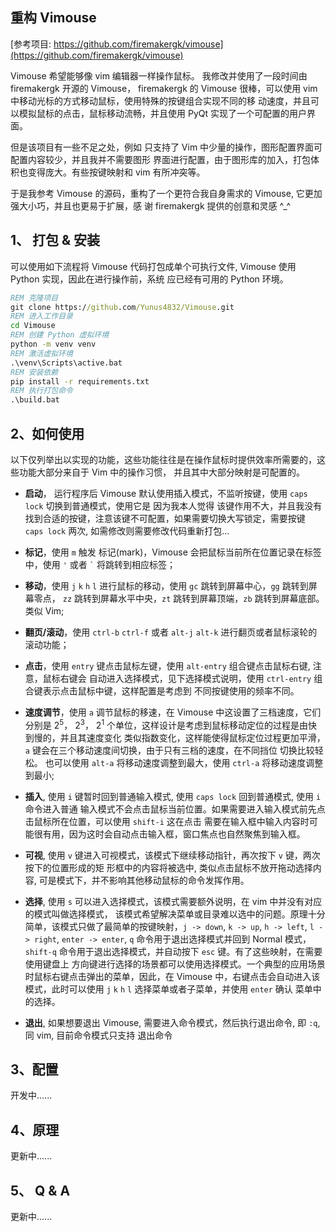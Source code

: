 重构 Vimouse
------
[参考项目: https://github.com/firemakergk/vimouse](https://github.com/firemakergk/vimouse)

Vimouse 希望能够像 vim 编辑器一样操作鼠标。 我修改并使用了一段时间由 firemakergk 开源的 Vimouse，
firemakergk 的 Vimouse 很棒，可以使用 vim 中移动光标的方式移动鼠标，使用特殊的按键组合实现不同的移
动速度，并且可以模拟鼠标的点击，鼠标移动流畅，并且使用 PyQt 实现了一个可配置的用户界面。

但是该项目有一些不足之处，例如 只支持了 Vim 中少量的操作，图形配置界面可配置内容较少，并且我并不需要图形
界面进行配置，由于图形库的加入，打包体积也变得庞大。有些按键映射和 vim 有所冲突等。

于是我参考 Vimouse 的源码，重构了一个更符合我自身需求的 Vimouse, 它更加强大小巧，并且也更易于扩展，感
谢 firemakergk 提供的创意和灵感 ^_^

## 1、 打包 & 安装

可以使用如下流程将 Vimouse 代码打包成单个可执行文件, Vimouse 使用 Python 实现，因此在进行操作前，系统
应已经有可用的 Python 环境。

```bat
REM 克隆项目
git clone https://github.com/Yunus4832/Vimouse.git
REM 进入工作目录
cd Vimouse
REM 创建 Python 虚拟环境
python -m venv venv
REM 激活虚拟环境
.\venv\Scripts\active.bat
REM 安装依赖
pip install -r requirements.txt
REM 执行打包命令
.\build.bat
```

## 2、如何使用

以下仅列举出以实现的功能，这些功能往往是在操作鼠标时提供效率所需要的，这些功能大部分来自于 Vim 中的操作习惯，
并且其中大部分映射是可配置的。

- **启动**， 运行程序后 Vimouse 默认使用插入模式，不监听按键，使用 `caps lock` 切换到普通模式，使用它是
  因为我本人觉得 该键作用不大，并且我没有找到合适的按键，注意该键不可配置，如果需要切换大写锁定，需要按键 
  `caps lock` 两次, 如需修改则需要修改代码重新打包...

- **标记**，使用 `m` 触发 标记(mark)，Vimouse 会把鼠标当前所在位置记录在标签中，使用 `'` 或者 `` ` `` 
  将跳转到相应标签；

- **移动**，使用 `j` `k` `h` `l` 进行鼠标的移动，使用 `gc` 跳转到屏幕中心，`gg` 跳转到屏幕零点，
  `zz` 跳转到屏幕水平中央，`zt` 跳转到屏幕顶端，`zb` 跳转到屏幕底部。类似 Vim;

- **翻页/滚动**，使用 `ctrl-b` `ctrl-f` 或者 `alt-j` `alt-k` 进行翻页或者鼠标滚轮的滚动功能；

- **点击**，使用 `entry` 键点击鼠标左键，使用 `alt-entry` 组合键点击鼠标右键, 注意，鼠标右键会
  自动进入选择模式，见下选择模式说明，使用 `ctrl-entry` 组合键表示点击鼠标中键，这样配置是考虑到
  不同按键使用的频率不同。
 
- **速度调节**，使用 `a` 调节鼠标的移速，在 Vimouse 中这设置了三档速度，它们分别是 2<sup>5</sup>，
  2<sup>3</sup>， 2<sup>1</sup> 个单位，这样设计是考虑到鼠标移动定位的过程是由快到慢的，并且其速度变化
  类似指数变化，这样能使得鼠标定位过程更加平滑，`a` 键会在三个移动速度间切换，由于只有三档的速度，在不同挡位
  切换比较轻松。 也可以使用 `alt-a` 将移动速度调整到最大，使用 `ctrl-a` 将移动速度调整到最小;

- **插入**, 使用 `i` 键暂时回到普通输入模式, 使用 `caps lock` 回到普通模式, 使用 `i` 命令进入普通
  输入模式不会点击鼠标当前位置。如果需要进入输入模式前先点击鼠标所在位置，可以使用 `shift-i` 这在点击
  需要在输入框中输入内容时可能很有用，因为这时会自动点击输入框，窗口焦点也自然聚焦到输入框。

- **可视**, 使用 `v` 键进入可视模式，该模式下继续移动指针，再次按下 `v` 键，两次按下的位置形成的矩
  形框中的内容将被选中, 类似点击鼠标不放开拖动选择内容, 可是模式下，并不影响其他移动鼠标的命令发挥作用。

- **选择**, 使用 `s` 可以进入选择模式，该模式需要额外说明，在 vim 中并没有对应的模式叫做选择模式，
  该模式希望解决菜单或目录难以选中的问题。原理十分简单，该模式只做了最简单的按键映射，`j -> down`,
  `k -> up`, `h -> left`, `l -> right`, `enter -> enter`, `q` 命令用于退出选择模式并回到
  Normal 模式，`shift-q` 命令用于退出选择模式，并自动按下 `esc` 键。有了这些映射，在需要使用键盘上
  方向键进行选择的场景都可以使用选择模式。一个典型的应用场景时鼠标右键点击弹出的菜单，因此，在 Vimouse 
  中，右键点击会自动进入该模式，此时可以使用 `j` `k` `h` `l` 选择菜单或者子菜单，并使用 `enter` 确认
  菜单中的选择。

- **退出**, 如果想要退出 Vimouse, 需要进入命令模式，然后执行退出命令, 即 `:q`, 同 vim, 目前命令模式只支持
  退出命令

## 3、配置

开发中......

## 4、原理

更新中......

## 5、 Q & A

更新中......
